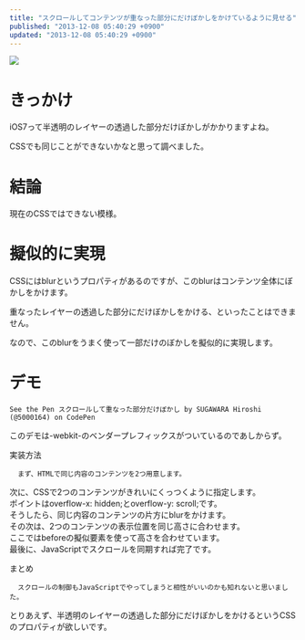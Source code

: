 ```yaml
---
title: "スクロールしてコンテンツが重なった部分にだけぼかしをかけているように見せる"
published: "2013-12-08 05:40:29 +0900"
updated: "2013-12-08 05:40:29 +0900"
---
```


![](/images/2013/12/8/blur-1.png)

# きっかけ

iOS7って半透明のレイヤーの透過した部分だけぼかしがかかりますよね。

CSSでも同じことができないかなと思って調べました。

# 結論

現在のCSSではできない模様。

# 擬似的に実現

CSSにはblurというプロパティがあるのですが、このblurはコンテンツ全体にぼかしをかけます。

重なったレイヤーの透過した部分にだけぼかしをかける、といったことはできません。

なので、このblurをうまく使って一部だけのぼかしを擬似的に実現します。

# デモ

    See the Pen スクロールして重なった部分だけぼかし by SUGAWARA Hiroshi (@5000164) on CodePen

このデモは-webkit-のベンダープレフィックスがついているのであしからず。

実装方法

      まず、HTMLで同じ内容のコンテンツを2つ用意します。
 次に、CSSで2つのコンテンツがきれいにくっつくように指定します。  
 ポイントはoverflow-x: hidden;とoverflow-y: scroll;です。  
 そうしたら、同じ内容のコンテンツの片方にblurをかけます。  
 その次は、2つのコンテンツの表示位置を同じ高さに合わせます。  
 ここではbeforeの擬似要素を使って高さを合わせています。  
最後に、JavaScriptでスクロールを同期すれば完了です。

まとめ

      スクロールの制御もJavaScriptでやってしまうと相性がいいのかも知れないと思いました。
とりあえず、半透明のレイヤーの透過した部分にだけぼかしをかけるというCSSのプロパティが欲しいです。
